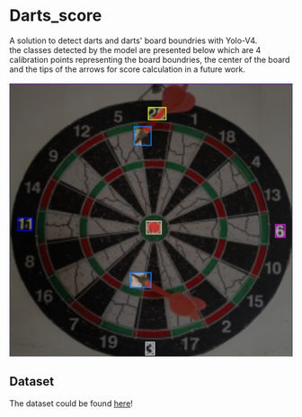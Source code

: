 # Darts_score
A solution to detect darts and darts' board boundries with Yolo-V4.<br/>
the classes detected by the model are presented below which are 4 calibration points representing the board boundries, the center of the board and the tips of the arrows for score calculation in a future work.<br/>
<br/>
![detected classes](https://github.com/AsmaaSobhyy/Darts_score/blob/main/annotation.jpeg?raw=true)

## Dataset
The dataset could be found [here](https://github.com/AsmaaSobhyy/Darts_dataset)!
